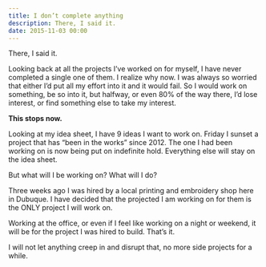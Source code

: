 ```yaml
---
title: I don’t complete anything
description: There, I said it.
date: 2015-11-03 00:00
---
```


There, I said it.

Looking back at all the projects I’ve worked on for myself, I have never completed a single one of them. I realize why now. I was always so worried that either I’d put all my effort into it and it would fail. So I would work on something, be so into it, but halfway, or even 80% of the way there, I’d lose interest, or find something else to take my interest.

**This stops now.**

Looking at my idea sheet, I have 9 ideas I want to work on. Friday I sunset a project that has “been in the works” since 2012. The one I had been working on is now being put on indefinite hold. Everything else will stay on the idea sheet.

But what will I be working on? What will I do?

Three weeks ago I was hired by a local printing and embroidery shop here in Dubuque. I have decided that the projected I am working on for them is the ONLY project I will work on.

Working at the office, or even if I feel like working on a night or weekend, it will be for the project I was hired to build. That’s it.

I will not let anything creep in and disrupt that, no more side projects for a while.
